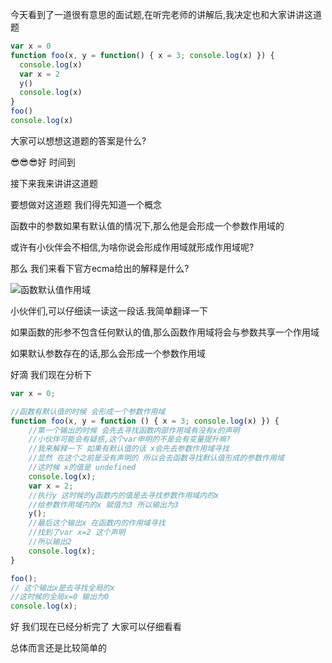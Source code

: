 今天看到了一道很有意思的面试题,在听完老师的讲解后,我决定也和大家讲讲这道题

```js
var x = 0
function foo(x, y = function() { x = 3; console.log(x) }) {
  console.log(x)
  var x = 2
  y()
  console.log(x)
}
foo()
console.log(x)
```

大家可以想想这道题的答案是什么?

😎😎😎好 时间到

接下来我来讲讲这道题

要想做对这道题 我们得先知道一个概念

函数中的参数如果有默认值的情况下,那么他是会形成一个参数作用域的

或许有小伙伴会不相信,为啥你说会形成作用域就形成作用域呢?

那么 我们来看下官方ecma给出的解释是什么?

![函数默认值作用域](https://gitee.com/IU_czx/images/raw/master/img/%E5%87%BD%E6%95%B0%E9%BB%98%E8%AE%A4%E5%80%BC%E4%BD%9C%E7%94%A8%E5%9F%9F.png)

小伙伴们,可以仔细读一读这一段话.我简单翻译一下

如果函数的形参不包含任何默认的值,那么函数作用域将会与参数共享一个作用域

如果默认参数存在的话,那么会形成一个参数作用域

好滴 我们现在分析下 

```js
var x = 0;

//函数有默认值的时候 会形成一个参数作用域
function foo(x, y = function () { x = 3; console.log(x) }) {
    //第一个输出的时候 会先去寻找函数内部作用域有没有x的声明
    //小伙伴可能会有疑惑,这个var申明的不是会有变量提升嘛?
    //我来解释一下 如果有默认值的话 x会先去参数作用域寻找
    //显然 在这个之前是没有声明的 所以会去函数寻找默认值形成的参数作用域
    //这时候 x的值是 undefined
    console.log(x);
    var x = 2;
    //执行y 这时候的y函数内的值是去寻找参数作用域内的x
    //给参数作用域内的x 赋值为3 所以输出为3
    y();
    //最后这个输出x 在函数内的作用域寻找
    //找到了var x=2 这个声明
    //所以输出2
    console.log(x);
}

foo();
// 这个输出x是去寻找全局的x
//这时候的全局x=0 输出为0
console.log(x);
```

好 我们现在已经分析完了 大家可以仔细看看

总体而言还是比较简单的
